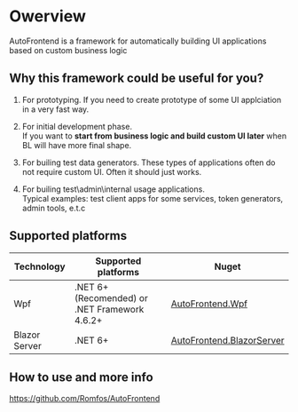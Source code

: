 # Owerview

AutoFrontend is a framework for automatically building UI applications based on custom business logic

## Why this framework could be useful for you?

1. For prototyping. If you need to create prototype of some UI applciation in a very fast way.

2. For initial development phase.  
   If you want to **start from business logic and build custom UI later** when BL will have more final shape.

3. For builing test data generators.
   These types of applications often do not require custom UI. Often it should just works.

4. For builing test\admin\internal usage applications.  
   Typical examples: test client apps for some services, token generators, admin tools, e.t.c

## Supported platforms

| Technology    | Supported platforms                           | Nuget                                                                                 |
| ------------- | --------------------------------------------- | ------------------------------------------------------------------------------------- |
| Wpf           | .NET 6+ (Recomended) or .NET Framework 4.6.2+ | [AutoFrontend.Wpf](https://www.nuget.org/packages/AutoFrontend.Wpf)                   |
| Blazor Server | .NET 6+                                       | [AutoFrontend.BlazorServer](https://www.nuget.org/packages/AutoFrontend.BlazorServer) |

## How to use and more info

https://github.com/Romfos/AutoFrontend
